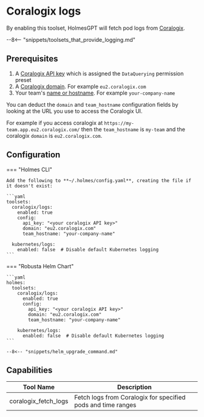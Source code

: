 # Coralogix logs

By enabling this toolset, HolmesGPT will fetch pod logs from [Coralogix](https://coralogix.com/).

--8<-- "snippets/toolsets_that_provide_logging.md"

## Prerequisites

1. A [Coralogix API key](https://coralogix.com/docs/developer-portal/apis/data-query/direct-archive-query-http-api/#api-key) which is assigned the `DataQuerying` permission preset
2. A [Coralogix domain](https://coralogix.com/docs/user-guides/account-management/account-settings/coralogix-domain/). For example `eu2.coralogix.com`
3. Your team's [name or hostname](https://coralogix.com/docs/user-guides/account-management/organization-management/create-an-organization/#teams-in-coralogix). For example `your-company-name`

You can deduct the `domain` and `team_hostname` configuration fields by looking at the URL you use to access the Coralogix UI.

For example if you access coralogix at `https://my-team.app.eu2.coralogix.com/` then the `team_hostname` is `my-team` and the coralogix `domain` is `eu2.coralogix.com`.

## Configuration

=== "Holmes CLI"

    Add the following to **~/.holmes/config.yaml**, creating the file if it doesn't exist:

    ```yaml
    toolsets:
      coralogix/logs:
        enabled: true
        config:
          api_key: "<your coralogix API key>"
          domain: "eu2.coralogix.com"
          team_hostname: "your-company-name"

      kubernetes/logs:
        enabled: false  # Disable default Kubernetes logging
    ```

=== "Robusta Helm Chart"

    ```yaml
    holmes:
      toolsets:
        coralogix/logs:
          enabled: true
          config:
            api_key: "<your coralogix API key>"
            domain: "eu2.coralogix.com"
            team_hostname: "your-company-name"

        kubernetes/logs:
          enabled: false  # Disable default Kubernetes logging
    ```

    --8<-- "snippets/helm_upgrade_command.md"

## Capabilities

| Tool Name | Description |
|-----------|-------------|
| coralogix_fetch_logs | Fetch logs from Coralogix for specified pods and time ranges |
